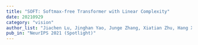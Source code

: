 ```yaml
---
title: "SOFT: Softmax-free Transformer with Linear Complexity"
date: 20210929
category: "vision"
author_list: "Jiachen Lu, Jinghan Yao, Junge Zhang, Xiatian Zhu, Hang Xu, Weiguo Gao, Chunjing Xu, Tao Xiang, Li Zhang"
pub_in: "NeurIPS 2021 (Spotlight)"
---
```


